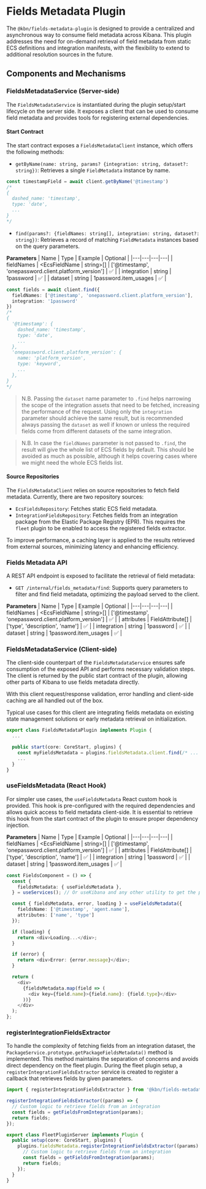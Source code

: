 # Fields Metadata Plugin

The `@kbn/fields-metadata-plugin` is designed to provide a centralized and asynchronous way to consume field metadata across Kibana. This plugin addresses the need for on-demand retrieval of field metadata from static ECS definitions and integration manifests, with the flexibility to extend to additional resolution sources in the future.

## Components and Mechanisms

### FieldsMetadataService (Server-side)

The `FieldsMetadataService` is instantiated during the plugin setup/start lifecycle on the server side. It exposes a client that can be used to consume field metadata and provides tools for registering external dependencies.

#### Start Contract

The start contract exposes a `FieldsMetadataClient` instance, which offers the following methods:
- `getByName(name: string, params? {integration: string, dataset?: string})`: Retrieves a single `FieldMetadata` instance by name.

```ts
const timestampField = await client.getByName('@timestamp')
/*
{
  dashed_name: 'timestamp',
  type: 'date',
  ...
}
*/
```

- `find(params?: {fieldNames: string[], integration: string, dataset?: string})`: Retrieves a record of matching `FieldMetadata` instances based on the query parameters.

**Parameters**
| Name | Type | Example | Optional |
|---|---|---|---|
| fieldNames | <EcsFieldName \| string>[] | ['@timestamp', 'onepassword.client.platform_version'] | ✅ |
| integration | string | 1password | ✅ |
| dataset | string | 1password.item_usages | ✅ |

```ts
const fields = await client.find({
  fieldNames: ['@timestamp', 'onepassword.client.platform_version'], 
  integration: '1password'
})
/*
{
  '@timestamp': {
    dashed_name: 'timestamp',
    type: 'date',
    ...
  },
  'onepassword.client.platform_version': {
    name: 'platform_version',
    type: 'keyword',
    ...
  },
}
*/
```

> N.B. Passing the `dataset` name parameter to `.find` helps narrowing the scope of the integration assets that need to be fetched, increasing the performance of the request. Using only the `integration` parameter should achieve the same result, but is recommended always passing the `dataset` as well if known or unless the required fields come from different datasets of the same integration.

> N.B. In case the `fieldNames` parameter is not passed to `.find`, the result will give the whole list of ECS fields by default. This should be avoided as much as possible, although it helps covering cases where we might need the whole ECS fields list.

#### Source Repositories

The `FieldsMetadataClient` relies on source repositories to fetch field metadata. Currently, there are two repository sources:
- `EcsFieldsRepository`: Fetches static ECS field metadata.
- `IntegrationFieldsRepository`: Fetches fields from an integration package from the Elastic Package Registry (EPR). This requires the `fleet` plugin to be enabled to access the registered fields extractor.

To improve performance, a caching layer is applied to the results retrieved from external sources, minimizing latency and enhancing efficiency.

### Fields Metadata API

A REST API endpoint is exposed to facilitate the retrieval of field metadata:

- `GET /internal/fields_metadata/find`: Supports query parameters to filter and find field metadata, optimizing the payload served to the client.

**Parameters**
| Name | Type | Example | Optional |
|---|---|---|---|
| fieldNames | <EcsFieldName \| string>[] | ['@timestamp', 'onepassword.client.platform_version'] | ✅ |
| attributes | FieldAttribute[] | ['type', 'description', 'name'] | ✅ |
| integration | string | 1password | ✅ |
| dataset | string | 1password.item_usages | ✅ |

### FieldsMetadataService (Client-side)

The client-side counterpart of the `FieldsMetadataService` ensures safe consumption of the exposed API and performs necessary validation steps. The client is returned by the public start contract of the plugin, allowing other parts of Kibana to use fields metadata directly.

With this client request/response validation, error handling and client-side caching are all handled out of the box.

Typical use cases for this client are integrating fields metadata on existing state management solutions or early metadata retrieval on initialization.

```ts
export class FieldsMetadataPlugin implements Plugin {
  ...

  public start(core: CoreStart, plugins) {
    const myFieldsMetadata = plugins.fieldsMetadata.client.find(/* ... */);
    ...
  }
}
```

### useFieldsMetadata (React Hook)

For simpler use cases, the `useFieldsMetadata` React custom hook is provided. This hook is pre-configured with the required dependencies and allows quick access to field metadata client-side. It is essential to retrieve this hook from the start contract of the plugin to ensure proper dependency injection.

**Parameters**
| Name | Type | Example | Optional |
|---|---|---|---|
| fieldNames | <EcsFieldName \| string>[] | ['@timestamp', 'onepassword.client.platform_version'] | ✅ |
| attributes | FieldAttribute[] | ['type', 'description', 'name'] | ✅ |
| integration | string | 1password | ✅ |
| dataset | string | 1password.item_usages | ✅ |

```ts
const FieldsComponent = () => {
  const {
    fieldsMetadata: { useFieldsMetadata },
  } = useServices(); // Or useKibana and any other utility to get the plugin deps

  const { fieldsMetadata, error, loading } = useFieldsMetadata({ 
    fieldsName: ['@timestamp', 'agent.name'],
    attributes: ['name', 'type']
  });

  if (loading) {
    return <div>Loading...</div>;
  }

  if (error) {
    return <div>Error: {error.message}</div>;
  }

  return (
    <div>
      {fieldsMetadata.map(field => (
        <div key={field.name}>{field.name}: {field.type}</div>
      ))}
    </div>
  );
};
```

### registerIntegrationFieldsExtractor

To handle the complexity of fetching fields from an integration dataset, the `PackageService.prototype.getPackageFieldsMetadata()` method is implemented. This method maintains the separation of concerns and avoids direct dependency on the fleet plugin. During the fleet plugin setup, a `registerIntegrationFieldsExtractor` service is created to register a callback that retrieves fields by given parameters.

```ts
import { registerIntegrationFieldsExtractor } from '@kbn/fields-metadata-plugin/server';

registerIntegrationFieldsExtractor((params) => {
  // Custom logic to retrieve fields from an integration
  const fields = getFieldsFromIntegration(params);
  return fields;
});
```
```ts
export class FleetPluginServer implements Plugin {
  public setup(core: CoreStart, plugins) {
    plugins.fieldsMetadata.registerIntegrationFieldsExtractor((params) => {
      // Custom logic to retrieve fields from an integration
      const fields = getFieldsFromIntegration(params);
      return fields;
    });
  }
}
```